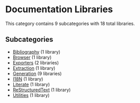 # Documentation Libraries

This category contains 9 subcategories with 18 total libraries.

## Subcategories

- [Bibliography](Bibliography.md) (1 library)
- [Browser](Browser.md) (1 library)
- [Exporters](Exporters.md) (2 libraries)
- [Extraction](Extraction.md) (1 library)
- [Generation](Generation.md) (9 libraries)
- [I18N](I18N.md) (1 library)
- [Literate](Literate.md) (1 library)
- [ReStructuredText](ReStructuredText.md) (1 library)
- [Utilities](Utilities.md) (1 library)
